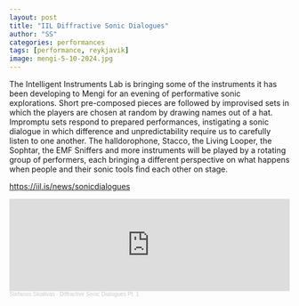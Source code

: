```yaml
---
layout: post
title: "IIL Diffractive Sonic Dialogues"
author: "SS"
categories: performances
tags: [performance, reykjavik]
image: mengi-5-10-2024.jpg
---
```



The Intelligent Instruments Lab is bringing some of the instruments it has been developing to Mengi for an evening of performative sonic explorations. Short pre-composed pieces are followed by improvised sets in which the players are chosen at random by drawing names out of a hat. Impromptu sets respond to prepared performances, instigating a sonic dialogue in which difference and unpredictability require us to carefully listen to one another. The halldorophone, Stacco, the Living Looper, the Sophtar, the EMF Sniffers and more instruments will be played by a rotating group of performers, each bringing a different perspective on what happens when people and their sonic tools find each other on stage.


<a href="https://iil.is/news/sonicdialogues">https://iil.is/news/sonicdialogues</a>

<iframe width="100%" height="166" scrolling="no" frameborder="no" allow="autoplay" src="https://w.soundcloud.com/player/?url=https%3A//api.soundcloud.com/tracks/2051116080&color=%23040404&auto_play=false&hide_related=false&show_comments=true&show_user=true&show_reposts=false&show_teaser=true"></iframe><div style="font-size: 10px; color: #cccccc;line-break: anywhere;word-break: normal;overflow: hidden;white-space: nowrap;text-overflow: ellipsis; font-family: Interstate,Lucida Grande,Lucida Sans Unicode,Lucida Sans,Garuda,Verdana,Tahoma,sans-serif;font-weight: 100;"><a href="https://soundcloud.com/skialivas" title="Stefanos Skialivas" target="_blank" style="color: #cccccc; text-decoration: none;">Stefanos Skialivas</a> · <a href="https://soundcloud.com/skialivas/diffractive-sonic-dialogues-pt-1" title="Diffractive Sonic Dialogues Pt. 1" target="_blank" style="color: #cccccc; text-decoration: none;">Diffractive Sonic Dialogues Pt. 1</a></div>
